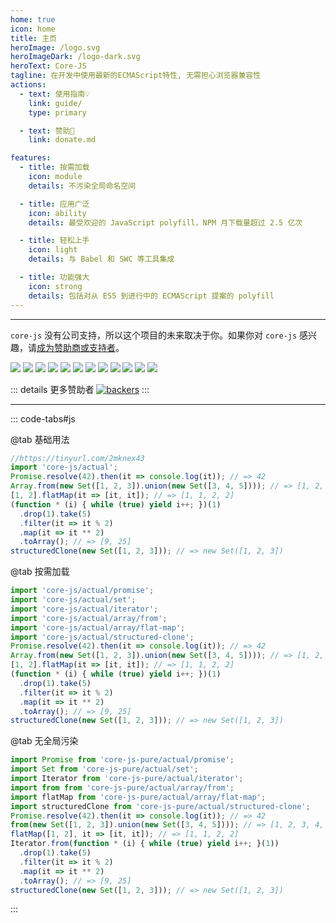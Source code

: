 ```yaml
---
home: true
icon: home
title: 主页
heroImage: /logo.svg
heroImageDark: /logo-dark.svg
heroText: Core-JS
tagline: 在开发中使用最新的ECMAScript特性, 无需担心浏览器兼容性
actions:
  - text: 使用指南💡
    link: guide/
    type: primary

  - text: 赞助🧡
    link: donate.md

features:
  - title: 按需加载
    icon: module
    details: 不污染全局命名空间

  - title: 应用广泛
    icon: ability
    details: 最受欢迎的 JavaScript polyfill，NPM 月下载量超过 2.5 亿次

  - title: 轻松上手
    icon: light
    details: 与 Babel 和 SWC 等工具集成

  - title: 功能强大
    icon: strong
    details: 包括对从 ES5 到进行中的 ECMAScript 提案的 polyfill
---
```

---
`core-js` 没有公司支持，所以这个项目的未来取决于你。如果你对 `core-js` 感兴趣，请[成为赞助商或支持者](donate)。

<a href="https://opencollective.com/core-js/sponsor/0/website" target="_blank">
  <img src="https://opencollective.com/core-js/sponsor/0/avatar.svg"></a>
<a href="https://opencollective.com/core-js/sponsor/1/website" target="_blank">
  <img src="https://opencollective.com/core-js/sponsor/1/avatar.svg"></a>
<a href="https://opencollective.com/core-js/sponsor/2/website" target="_blank">
  <img src="https://opencollective.com/core-js/sponsor/2/avatar.svg"></a>
<a href="https://opencollective.com/core-js/sponsor/3/website" target="_blank">
  <img src="https://opencollective.com/core-js/sponsor/3/avatar.svg"></a>
<a href="https://opencollective.com/core-js/sponsor/4/website" target="_blank">
  <img src="https://opencollective.com/core-js/sponsor/4/avatar.svg"></a>
<a href="https://opencollective.com/core-js/sponsor/5/website" target="_blank">
  <img src="https://opencollective.com/core-js/sponsor/5/avatar.svg"></a>
<a href="https://opencollective.com/core-js/sponsor/6/website" target="_blank">
  <img src="https://opencollective.com/core-js/sponsor/6/avatar.svg"></a>
<a href="https://opencollective.com/core-js/sponsor/7/website" target="_blank">
  <img src="https://opencollective.com/core-js/sponsor/7/avatar.svg"></a>
<a href="https://opencollective.com/core-js/sponsor/8/website" target="_blank">
  <img src="https://opencollective.com/core-js/sponsor/8/avatar.svg"></a>
<a href="https://opencollective.com/core-js/sponsor/9/website" target="_blank">
  <img src="https://opencollective.com/core-js/sponsor/9/avatar.svg"></a>
<a href="https://opencollective.com/core-js/sponsor/10/website" target="_blank">
  <img src="https://opencollective.com/core-js/sponsor/10/avatar.svg"></a>
<a href="https://opencollective.com/core-js/sponsor/11/website" target="_blank">
  <img src="https://opencollective.com/core-js/sponsor/11/avatar.svg"></a>

::: details 更多赞助者
[![backers](https://opencollective.com/core-js/backers.svg?width=1200)](https://opencollective.com/core-js#backers)
:::

---

::: code-tabs#js

@tab 基础用法
```js
//https://tinyurl.com/2mknex43
import 'core-js/actual';
Promise.resolve(42).then(it => console.log(it)); // => 42
Array.from(new Set([1, 2, 3]).union(new Set([3, 4, 5]))); // => [1, 2, 3, 4, 5]
[1, 2].flatMap(it => [it, it]); // => [1, 1, 2, 2]
(function * (i) { while (true) yield i++; })(1)
  .drop(1).take(5)
  .filter(it => it % 2)
  .map(it => it ** 2)
  .toArray(); // => [9, 25]
structuredClone(new Set([1, 2, 3])); // => new Set([1, 2, 3])
```

@tab 按需加载
```js
import 'core-js/actual/promise';
import 'core-js/actual/set';
import 'core-js/actual/iterator';
import 'core-js/actual/array/from';
import 'core-js/actual/array/flat-map';
import 'core-js/actual/structured-clone';
Promise.resolve(42).then(it => console.log(it)); // => 42
Array.from(new Set([1, 2, 3]).union(new Set([3, 4, 5]))); // => [1, 2, 3, 4, 5]
[1, 2].flatMap(it => [it, it]); // => [1, 1, 2, 2]
(function * (i) { while (true) yield i++; })(1)
  .drop(1).take(5)
  .filter(it => it % 2)
  .map(it => it ** 2)
  .toArray(); // => [9, 25]
structuredClone(new Set([1, 2, 3])); // => new Set([1, 2, 3])
```

@tab 无全局污染
```js
import Promise from 'core-js-pure/actual/promise';
import Set from 'core-js-pure/actual/set';
import Iterator from 'core-js-pure/actual/iterator';
import from from 'core-js-pure/actual/array/from';
import flatMap from 'core-js-pure/actual/array/flat-map';
import structuredClone from 'core-js-pure/actual/structured-clone';
Promise.resolve(42).then(it => console.log(it)); // => 42
from(new Set([1, 2, 3]).union(new Set([3, 4, 5]))); // => [1, 2, 3, 4, 5]
flatMap([1, 2], it => [it, it]); // => [1, 1, 2, 2]
Iterator.from(function * (i) { while (true) yield i++; }(1))
  .drop(1).take(5)
  .filter(it => it % 2)
  .map(it => it ** 2)
  .toArray(); // => [9, 25]
structuredClone(new Set([1, 2, 3])); // => new Set([1, 2, 3])
```
:::